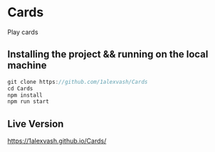 # Cards

Play cards

## Installing the project && running on the local machine

```js
git clone https://github.com/1alexvash/Cards
cd Cards
npm install
npm run start

```

## Live Version

https://1alexvash.github.io/Cards/
